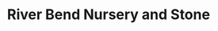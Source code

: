 ---
title: "River Bend Nursery and Stone"
url: /cheyenne/river-bend-nursery-and-stone/
shop: Garten-Center
---